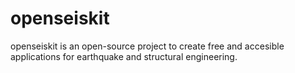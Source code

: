 # openseiskit
openseiskit is an open-source project to create free and accesible applications for earthquake and structural engineering.
